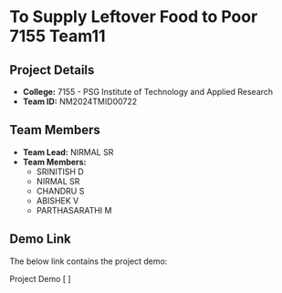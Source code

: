 # To Supply Leftover Food to Poor 7155 Team11

## Project Details
- **College:** 7155 - PSG Institute of Technology and Applied Research
- **Team ID:** NM2024TMID00722

## Team Members
- **Team Lead:** NIRMAL SR
- **Team Members:**
  - SRINITISH D
  - NIRMAL SR
  - CHANDRU S
  - ABISHEK V
  - PARTHASARATHI M

## Demo Link
The below link contains the project demo:

Project Demo [ ]
